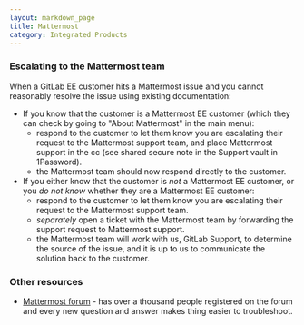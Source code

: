 ```yaml
---
layout: markdown_page
title: Mattermost
category: Integrated Products
---
```


### Escalating to the Mattermost team

When a GitLab EE customer hits a Mattermost issue and you cannot reasonably resolve the issue using existing documentation:

- If you know that the customer is a Mattermost EE customer (which they can check by going to "About Mattermost" in the main menu):
   - respond to the customer to let them know you are escalating their request to the Mattermost support team, and place Mattermost support in the cc (see shared secure note in the Support vault in 1Password).
   - the Mattermost team should now respond directly to the customer.
- If you either know that the customer is _not_ a Mattermost EE customer, or you _do not know_ whether they are a Mattermost EE customer:
   - respond to the customer to let them know you are escalating their request to the Mattermost support team.
   - _separately_ open a ticket with the Mattermost team by forwarding the support request to Mattermost support.
   - the Mattermost team will work with us, GitLab Support, to determine the source of the issue, and it is up to us to communicate the solution back to the customer.

### Other resources

- [Mattermost forum](http://forum.mattermost.org/c/general/gitlab) - has over a thousand people registered on the forum and every new question and answer makes thing easier to troubleshoot.

